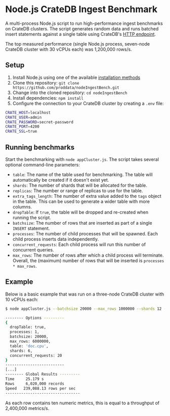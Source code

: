 # Node.js CrateDB Ingest Benchmark

A multi-process Node.js script to run high-performance ingest benchmarks on CrateDB clusters.
The script generates random data and runs batched insert statements against a single table using CrateDB's [HTTP endpoint](https://crate.io/docs/crate/reference/en/4.7/interfaces/http.html).

The top measured performance (single Node.js process, seven-node CrateDB cluster with 30 vCPUs each) was 1,200,000 rows/s.

## Setup

1. Install Node.js using one of the available [installation methods](https://nodejs.org/en/download/current/)
2. Clone this repository: `git clone https://github.com/proddata/nodeIngestBench.git`
3. Change into the cloned repository: `cd nodeIngestBench`
4. Install dependencies: `npm install`
5. Configure the connection to your CrateDB cluster by creating a `.env` file:
```bash
CRATE_HOST=localhost
CRATE_USER=admin
CRATE_PASSWORD=secret-password
CRATE_PORT=4200
CRATE_SSL=true
```

## Running benchmarks

Start the benchmarking with `node appCluster.js`. The script takes several optional command-line parameters:
 * `table`: The name of the table used for benchmarking. The table will automatically be created if it doesn't exist yet.
 * `shards`: The number of shards that will be allocated for the table.
 * `replicas`: The number or range of replicas to use for the table.
 * `extra_tags_length`: The number of extra value added to the `tags` object in the table. This can be used to generate a wider table with more columns.
 * `dropTable`: If `true`, the table will be dropped and re-created when running the script.
 * `batchsize`: The number of rows that are inserted as part of a single `INSERT` statement.
 * `processes`: The number of child processes that will be spawned. Each child process inserts data independently.
 * `concurrent_requests`: Each child process will run this number of concurrent queries.
 * `max_rows`: The number of rows after which a child process will terminate. Overall, the (maximum) number of rows that will be inserted is `processes * max_rows`.

## Example

Below is a basic example that was run on a three-node CrateDB cluster with 10 vCPUs each:

```bash
$ node appCluster.js --batchsize 20000 --max_rows 1000000 --shards 12 --concurrent_requests 20 --processes 1

-------- Options ---------
{
  dropTable: true,
  processes: 1,
  batchsize: 20000,
  max_rows: 6000000,
  table: 'doc.cpu',
  shards: 6,
  concurrent_requests: 20
}
--------------------------
[...]
-------- Global Results ---------
Time	 25.179 s
Rows	 6,020,000 records
Speed	239,088.13 rows per sec
---------------------------------
```

As each row contains ten numeric metrics, this is equal to a throughput of 2,400,000 metrics/s.
